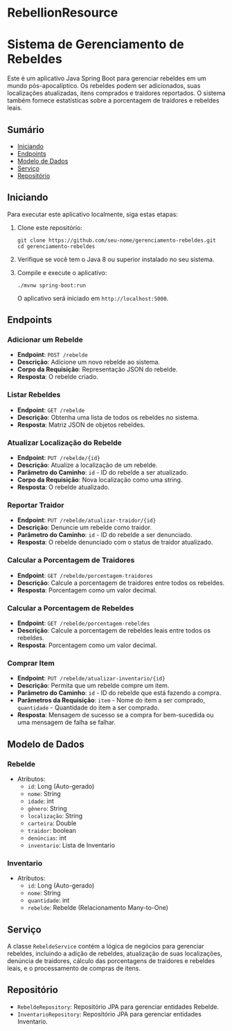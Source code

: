 # RebellionResource

# Sistema de Gerenciamento de Rebeldes

Este é um aplicativo Java Spring Boot para gerenciar rebeldes em um mundo pós-apocalíptico. Os rebeldes podem ser adicionados, suas localizações atualizadas, itens comprados e traidores reportados. O sistema também fornece estatísticas sobre a porcentagem de traidores e rebeldes leais.

## Sumário

- [Iniciando](#iniciando)
- [Endpoints](#endpoints)
- [Modelo de Dados](#modelo-de-dados)
- [Serviço](#serviço)
- [Repositório](#repositório)

## Iniciando

Para executar este aplicativo localmente, siga estas etapas:

1. Clone este repositório:

   ```shell
   git clone https://github.com/seu-nome/gerenciamento-rebeldes.git
   cd gerenciamento-rebeldes
   ```

2. Verifique se você tem o Java 8 ou superior instalado no seu sistema.

3. Compile e execute o aplicativo:

   ```shell
   ./mvnw spring-boot:run
   ```

   O aplicativo será iniciado em `http://localhost:5000`.

## Endpoints

### Adicionar um Rebelde

- **Endpoint**: `POST /rebelde`
- **Descrição**: Adicione um novo rebelde ao sistema.
- **Corpo da Requisição**: Representação JSON do rebelde.
- **Resposta**: O rebelde criado.

### Listar Rebeldes

- **Endpoint**: `GET /rebelde`
- **Descrição**: Obtenha uma lista de todos os rebeldes no sistema.
- **Resposta**: Matriz JSON de objetos rebeldes.

### Atualizar Localização do Rebelde

- **Endpoint**: `PUT /rebelde/{id}`
- **Descrição**: Atualize a localização de um rebelde.
- **Parâmetro do Caminho**: `id` - ID do rebelde a ser atualizado.
- **Corpo da Requisição**: Nova localização como uma string.
- **Resposta**: O rebelde atualizado.

### Reportar Traidor

- **Endpoint**: `PUT /rebelde/atualizar-traidor/{id}`
- **Descrição**: Denuncie um rebelde como traidor.
- **Parâmetro do Caminho**: `id` - ID do rebelde a ser denunciado.
- **Resposta**: O rebelde denunciado com o status de traidor atualizado.

### Calcular a Porcentagem de Traidores

- **Endpoint**: `GET /rebelde/porcentagem-traidores`
- **Descrição**: Calcule a porcentagem de traidores entre todos os rebeldes.
- **Resposta**: Porcentagem como um valor decimal.

### Calcular a Porcentagem de Rebeldes

- **Endpoint**: `GET /rebelde/porcentagem-rebeldes`
- **Descrição**: Calcule a porcentagem de rebeldes leais entre todos os rebeldes.
- **Resposta**: Porcentagem como um valor decimal.

### Comprar Item

- **Endpoint**: `PUT /rebelde/atualizar-inventario/{id}`
- **Descrição**: Permita que um rebelde compre um item.
- **Parâmetro do Caminho**: `id` - ID do rebelde que está fazendo a compra.
- **Parâmetros da Requisição**: `item` - Nome do item a ser comprado, `quantidade` - Quantidade do item a ser comprado.
- **Resposta**: Mensagem de sucesso se a compra for bem-sucedida ou uma mensagem de falha se falhar.

## Modelo de Dados

### Rebelde

- Atributos:
    - `id`: Long (Auto-gerado)
    - `nome`: String
    - `idade`: int
    - `gênero`: String
    - `localização`: String
    - `carteira`: Double
    - `traidor`: boolean
    - `denúncias`: int
    - `inventario`: Lista de Inventario

### Inventario

- Atributos:
    - `id`: Long (Auto-gerado)
    - `nome`: String
    - `quantidade`: int
    - `rebelde`: Rebelde (Relacionamento Many-to-One)

## Serviço

A classe `RebeldeService` contém a lógica de negócios para gerenciar rebeldes, incluindo a adição de rebeldes, atualização de suas localizações, denúncia de traidores, cálculo das porcentagens de traidores e rebeldes leais, e o processamento de compras de itens.

## Repositório

- `RebeldeRepository`: Repositório JPA para gerenciar entidades Rebelde.
- `InventarioRepository`: Repositório JPA para gerenciar entidades Inventario.
